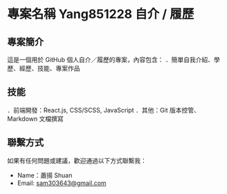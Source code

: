 # 專案名稱 Yang851228 自介 / 履歷

## 專案簡介

這是一個用於 GitHub 個人自介／履歷的專案，內容包含：
．簡單自我介紹、學歷、經歷、技能、專案作品

## 技能

．前端開發：React.js, CSS/SCSS, JavaScript
．其他：Git 版本控管、Markdown 文檔撰寫


## 聯繫方式

如果有任何問題或建議，歡迎通過以下方式聯繫我：
- Name：蕭揚 Shuan
- Email: sam303643@gmail.com